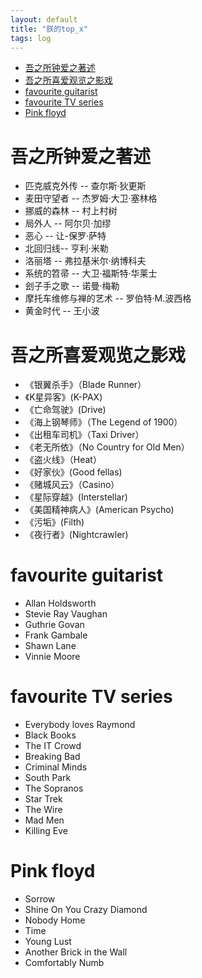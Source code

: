 ```yaml
---
layout: default
title: "朕的top_x"
tags: log
---
```



- [吾之所钟爱之著述](#吾之所钟爱之著述)
- [吾之所喜爱观览之影戏](#吾之所喜爱观览之影戏)
- [favourite guitarist](#favourite-guitarist)
- [favourite TV series](#favourite-tv-series)
- [Pink floyd](#pink-floyd)


# <a name="吾之所钟爱之著述"></a>吾之所钟爱之著述
- 匹克威克外传 -- 查尔斯·狄更斯
- 麦田守望者 -- 杰罗姆·大卫·塞林格
- 挪威的森林 -- 村上村树
- 局外人 -- 阿尔贝·加缪
- 恶心 -- 让-保罗·萨特
- 北回归线-- 亨利·米勒
- 洛丽塔 -- 弗拉基米尔·纳博科夫
- 系统的笤帚 -- 大卫·福斯特·华莱士
- 刽子手之歌 -- 诺曼·梅勒
- 摩托车维修与禅的艺术 -- 罗伯特·M.波西格
- 黄金时代 -- 王小波

# <a name="吾之所喜爱观览之影戏"></a>吾之所喜爱观览之影戏
- 《银翼杀手》（Blade Runner）
- 《K星异客》(K-PAX)
- 《亡命驾驶》(Drive)
- 《海上钢琴师》（The Legend of 1900）
- 《出租车司机》（Taxi Driver）
- 《老无所依》（No Country for Old Men）
- 《盗火线》（Heat）
- 《好家伙》(Good fellas)
- 《赌城风云》（Casino）
- 《星际穿越》(Interstellar)
- 《美国精神病人》(American Psycho)
- 《污垢》(Filth)
- 《夜行者》(Nightcrawler)



# favourite guitarist
- Allan Holdsworth
- Stevie Ray Vaughan
- Guthrie Govan
- Frank Gambale
- Shawn Lane
- Vinnie Moore

# favourite TV series
- Everybody loves Raymond
- Black Books
- The IT Crowd
- Breaking Bad
- Criminal Minds
- South Park
- The Sopranos
- Star Trek
- The Wire
- Mad Men
- Killing Eve

# Pink floyd
- Sorrow
- Shine On You Crazy Diamond
- Nobody Home
- Time
- Young Lust
- Another Brick in the Wall
- Comfortably Numb
